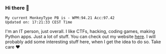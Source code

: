 ### Hi there 👋
<!-- PB START -->
```
My current MonkeyType PB is - WPM:94.21 Acc:97.42
Updated on: 17:21:33 CEST Time
```
<!-- PB END -->
I'm an IT person, just overall. I like CTFs, hacking, coding games, making Python apps. Just a lot of stuff.
You can check out my website [here](https://skill3472.github.io/).
I will probably add some interesting stuff here, when I get the idea to do so. Take care ❤️
